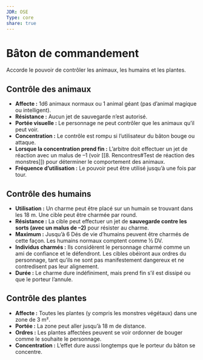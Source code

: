 ```yaml
---
JDR: OSE
Type: core
share: true
---
```

# Bâton de commandement

Accorde le pouvoir de contrôler les animaux, les humains et les plantes.

## Contrôle des animaux

- **Affecte :** 1d6 animaux normaux ou 1 animal géant (pas d’animal magique ou intelligent).
- **Résistance :** Aucun jet de sauvegarde n’est autorisé.
- **Portée visuelle :** Le personnage ne peut contrôler que les animaux qu’il peut voir.
- **Concentration :** Le contrôle est rompu si l’utilisateur du bâton bouge ou attaque.
- **Lorsque la concentration prend fin :** L’arbitre doit effectuer un jet de réaction avec un malus de –1 (voir [[8. Rencontres#Test de réaction des monstres]]) pour déterminer le comportement des animaux.
- **Fréquence d’utilisation :** Le pouvoir peut être utilisé jusqu’à une fois par tour.

## Contrôle des humains

- **Utilisation :** Un charme peut être placé sur un humain se trouvant dans les 18 m. Une cible peut être charmée par round.
- **Résistance :** La cible peut effectuer un jet de **sauvegarde contre les sorts (avec un malus de –2)** pour résister au charme.
- **Maximum :** Jusqu’à 6 Dés de vie d’humains peuvent être charmés de cette façon. Les humains normaux comptent comme ½ DV.
- **Individus charmés :** Ils considèrent le personnage charmé comme un ami de confiance et le défendront. Les cibles obéiront aux ordres du personnage, tant qu’ils ne sont pas manifestement dangereux et ne contredisent pas leur alignement.
- **Durée :** Le charme dure indéfiniment, mais prend fin s’il est dissipé ou que le porteur l’annule.

## Contrôle des plantes

- **Affecte :** Toutes les plantes (y compris les monstres végétaux) dans une zone de 3 m².
- **Portée :** La zone peut aller jusqu’à 18 m de distance.
- **Ordres :** Les plantes affectées peuvent se voir ordonner de bouger comme le souhaite le personnage.
- **Concentration :** L’effet dure aussi longtemps que le porteur du bâton se concentre.